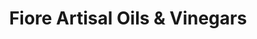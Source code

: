 ---
title: "Fiore Artisal Oils & Vinegars"
url: /bar-harbor/fiore-artisal-oils-und-vinegars/
shop: Andenken
---